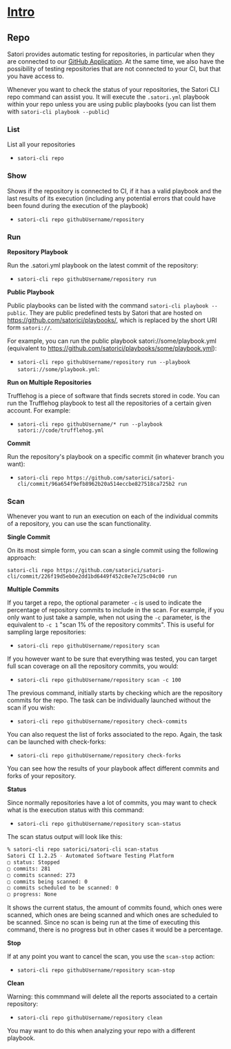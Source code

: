 # [Intro](README.md)
## Repo

Satori provides automatic testing for repositories, in particular when they are connected to our [GitHub Application](https://github.com/apps/satorici). At the same time, we also have the possibility of testing repositories that are not connected to your CI, but that you have access to.

Whenever you want to check the status of your repositories, the Satori CLI repo command can assist you. It will execute the `.satori.yml` playbook within your repo unless you are using public playbooks (you can list them with `satori-cli playbook --public`)

### List

List all your repositories
- `satori-cli repo`

### Show

Shows if the repository is connected to CI, if it has a valid playbook and the last results of its execution (including any potential errors that could have been found during the execution of the playbook)
- `satori-cli repo githubUsername/repository`

### Run

**Repository Playbook**

Run the .satori.yml playbook on the latest commit of the repository:
- `satori-cli repo githubUsername/repository run`

**Public Playbook**

Public playbooks can be listed with the command `satori-cli playbook --public`. They are public predefined tests by Satori that are hosted on https://github.com/satorici/playbooks/, which is replaced by the short URI form `satori://`. 

For example, you can run the public playbook satori://some/playbook.yml (equivalent to https://github.com/satorici/playbooks/some/playbook.yml):
- `satori-cli repo githubUsername/repository run --playbook satori://some/playbook.yml`: 

**Run on Multiple Repositories**

Trufflehog is a piece of software that finds secrets stored in code. You can run the Trufflehog playbook to test all the repositories of a certain given account. For example:
- `satori-cli repo githubUsername/* run --playbook satori://code/trufflehog.yml`

**Commit**

Run the repository's playbook on a specific commit (in whatever branch you want):
- `satori-cli repo https://github.com/satorici/satori-cli/commit/96a654f9efb8962b20a514eccbe827518ca725b2 run`

### Scan

Whenever you want to run an execution on each of the individual commits of a repository, you can use the scan functionality. 

**Single Commit**

On its most simple form, you can scan a single commit using the following approach:

`satori-cli repo https://github.com/satorici/satori-cli/commit/226f19d5eb0e2dd1bd6449f452c8e7e725c04c00 run`

**Multiple Commits**

If you target a repo, the optional parameter `-c` is used to indicate the percentage of repository commits to include in the scan. For example, if you only want to just take a sample, when not using the `-c` parameter, is the equivalent to `-c 1` "scan 1% of the repository commits". This is useful for sampling large repositories:

- `satori-cli repo githubUsername/repository scan`

If you however want to be sure that everything was tested, you can target full scan coverage on all the repository commits, you would:
- `satori-cli repo githubUsername/repository scan -c 100`


The previous command, initially starts by checking which are the repository commits for the repo. The task can be individually launched without the scan if you wish:
- `satori-cli repo githubUsername/repository check-commits`

You can also request the list of forks associated to the repo. Again, the task can be launched with check-forks:
- `satori-cli repo githubUsername/repository check-forks`

You can see how the results of your playbook affect different commits and forks of your repository.

**Status**

Since normally repositories have a lot of commits, you may want to check what is the execution status with this command:
- `satori-cli repo githubUsername/repository scan-status`

The scan status output will look like this:
```sh
% satori-cli repo satorici/satori-cli scan-status
Satori CI 1.2.25 - Automated Software Testing Platform 
▢ status: Stopped
▢ commits: 281
▢ commits scanned: 273
▢ commits being scanned: 0
▢ commits scheduled to be scanned: 0
▢ progress: None
```

It shows the current status, the amount of commits found, which ones were scanned, which ones are being scanned and which ones are scheduled to be scanned. Since no scan is being run at the time of executing this command, there is no progress but in other cases it would be a percentage.

**Stop**

If at any point you want to cancel the scan, you use the `scan-stop` action:
- `satori-cli repo githubUsername/repository scan-stop`

**Clean**

Warning: this commmand will delete all the reports associated to a certain repository:
- `satori-cli repo githubUsername/repository clean`

You may want to do this when analyzing your repo with a different playbook.